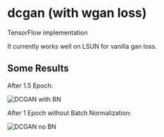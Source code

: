 # dcgan (with wgan loss)
TensorFlow implementation

It currently works well on LSUN for vanilla gan loss.

## Some Results  

After 1.5 Epoch:

![DCGAN with BN](https://github.com/lovecambi/dcgan/blob/master/imgs/dcgan_BN1.5ep.jpg)

After 1 Epoch without Batch Normalization:

![DCGAN no BN](https://github.com/lovecambi/dcgan/blob/master/imgs/dcgan_noBN1ep.jpg)
